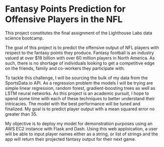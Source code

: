 # Fantasy Points Prediction for Offensive Players in the NFL

This project constitutes the final assignment of the Lighthouse Labs data science bootcamp.

The goal of this project is to predict the offensive output of NFL players with respect to the fantasy points they produce.  Fantasy football is an industry valued at over $18 billion with over 60 million players in North America.  As such, there is no shortage of individuals looking to get a competitive edge on the friends, family and co-workers they participate with.

To tackle this challenge, I will be sourcing the bulk of my data from the SportsData.io API.  As a regression problem the models I will be trying are simple linear regression, random forest, gradient-boosting trees as well as LSTM neural networks.  As this project is an academic pursuit, I hope to spend some time with each of these techniques to better understand their intricacies.  The model with the best performance will be tuned and finalized. My goal is to predict player output with a mean squared error no greater than 35.

My objective is to deploy my model for demonstration purposes using an AWS EC2 instance with Flask and Dash.  Using this web apploication, a user will be able to input player names either as a string, or list of strings and the app will return their projected fantasy output for their next game.